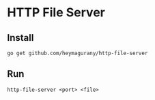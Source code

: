 # HTTP File Server

## Install
```
go get github.com/heymagurany/http-file-server
```

## Run
```
http-file-server <port> <file>
```